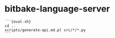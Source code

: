 # bitbake-language-server

````{eval-rst}
```{eval-sh}
cd ..
scripts/generate-api.md.pl src/*/*.py
```
````
